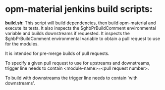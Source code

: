 # opm-material jenkins build scripts:

**build.sh**:
This script will build dependencies, then build opm-material and execute its tests.
It also inspects the $ghbPrBuildComment environmental variable and builds
downstreams if requested. It inspects the $ghbPrBuildComment
environmental variable to obtain a pull request to use for the modules.

It is intended for pre-merge builds of pull requests.

To specify a given pull request to use for upstreams and downstreams,
trigger line needs to contain &lt;module-name&gt;=&lt;pull request number&gt;.

To build with downstreams the trigger line needs to contain 'with downstreams'.
